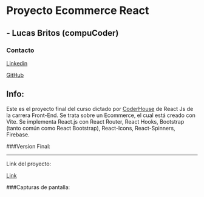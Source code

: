 # Proyecto Ecommerce React

## - Lucas Britos (compuCoder)

### Contacto
<div>
<a href="https://www.linkedin.com/in/lucas-britos-b81859221/">Linkedin</a>

<a href="https://github.com/camello3131">GitHub</a>

<div/>

Info:
-------------
Este es el proyecto final del curso dictado por <a href="https://coderhouse.com/">CoderHouse</a> de React Js de la carrera Front-End. Se trata sobre un Ecommerce, el cual está creado con Vite. Se implementa React.js con React Router, React Hooks, Bootstrap (tanto común como React Bootstrap), React-Icons, React-Spinners, Firebase.

###Version Final:
                
----

Link del proyecto:

<a href= "">Link</a>


###Capturas de pantalla:

<img>